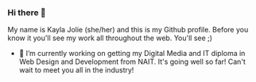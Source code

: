 ### Hi there 👋 

My name is Kayla Jolie (she/her) and this is my Github profile. Before you know it you'll see my work all throughout the web. You'll see ;)

- 🔭 I’m currently working on getting my Digital Media and IT diploma in Web Design and Development from NAIT. It's going well so far! Can't wait to meet you all in the industry!

<!--
**k-jolie/k-jolie** is a ✨ _special_ ✨ repository because its `README.md` (this file) appears on your GitHub profile.

Here are some ideas to get you started:

- 🔭 I’m currently working on ...
- 🌱 I’m currently learning ...
- 👯 I’m looking to collaborate on ...
- 🤔 I’m looking for help with ...
- 💬 Ask me about ...
- 📫 How to reach me: ...
- 😄 Pronouns: ...
- ⚡ Fun fact: ...
-->
